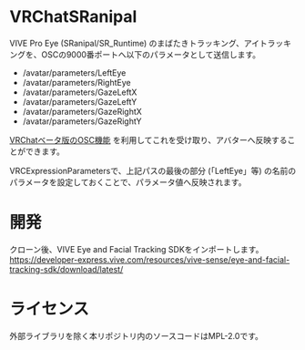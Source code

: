 VRChatSRanipal
==============
VIVE Pro Eye (SRanipal/SR_Runtime) のまばたきトラッキング、アイトラッキングを、OSCの9000番ポートへ以下のパラメータとして送信します。
- /avatar/parameters/LeftEye
- /avatar/parameters/RightEye
- /avatar/parameters/GazeLeftX
- /avatar/parameters/GazeLeftY
- /avatar/parameters/GazeRightX
- /avatar/parameters/GazeRightY

[VRChatベータ版のOSC機能](https://docs.vrchat.com/v2022.1.1/docs/osc-overview) を利用してこれを受け取り、アバターへ反映することができます。

VRCExpressionParametersで、上記パスの最後の部分 (「LeftEye」等) の名前のパラメータを設定しておくことで、パラメータ値へ反映されます。

開発
====
クローン後、VIVE Eye and Facial Tracking SDKをインポートします。  
https://developer-express.vive.com/resources/vive-sense/eye-and-facial-tracking-sdk/download/latest/

ライセンス
==========
外部ライブラリを除く本リポジトリ内のソースコードはMPL-2.0です。
